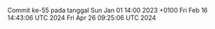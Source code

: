 Commit ke-55 pada tanggal Sun Jan 01 14:00 2023 +0100
Fri Feb 16 14:43:06 UTC 2024
Fri Apr 26 09:25:06 UTC 2024
